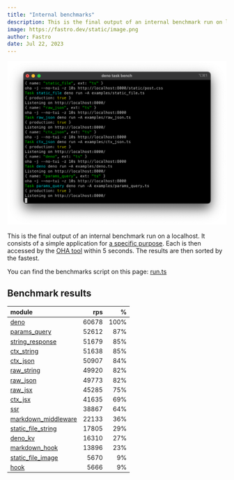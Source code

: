 ```yaml
---
title: "Internal benchmarks"
description: This is the final output of an internal benchmark run on localhost
image: https://fastro.dev/static/image.png
author: Fastro
date: Jul 22, 2023
---
```


![bench](/static/bench.png)

This is the final output of an internal benchmark run on a localhost. It consists of a simple application for [a specific purpose](https://github.com/fastrodev/fastro/blob/main/deno.json). Each is then accessed by the [OHA tool](https://github.com/hatoo/oha) within 5 seconds. The results are then sorted by the fastest.

You can find the benchmarks script on this page: [run.ts](https://github.com/fastrodev/fastro/blob/main/bench/run.ts)

## Benchmark results


| module                                                                                               |   rps |    % |
| :--------------------------------------------------------------------------------------------------- | ----: | ---: |
| [deno](https://github.com/fastrodev/fastro/blob/main/examples/deno.ts)                               | 60678 | 100% |
| [params_query](https://github.com/fastrodev/fastro/blob/main/examples/params_query.ts)               | 52612 |  87% |
| [string_response](https://github.com/fastrodev/fastro/blob/main/examples/string_response.ts)         | 51679 |  85% |
| [ctx_string](https://github.com/fastrodev/fastro/blob/main/examples/ctx_string.ts)                   | 51638 |  85% |
| [ctx_json](https://github.com/fastrodev/fastro/blob/main/examples/ctx_json.ts)                       | 50907 |  84% |
| [raw_string](https://github.com/fastrodev/fastro/blob/main/examples/raw_string.ts)                   | 49920 |  82% |
| [raw_json](https://github.com/fastrodev/fastro/blob/main/examples/raw_json.ts)                       | 49773 |  82% |
| [raw_jsx](https://github.com/fastrodev/fastro/blob/main/examples/raw_jsx.tsx)                        | 45285 |  75% |
| [ctx_jsx](https://github.com/fastrodev/fastro/blob/main/examples/ctx_jsx.tsx)                        | 41635 |  69% |
| [ssr](https://github.com/fastrodev/fastro/blob/main/examples/ssr.ts)                                 | 38867 |  64% |
| [markdown_middleware](https://github.com/fastrodev/fastro/blob/main/examples/markdown_middleware.ts) | 22133 |  36% |
| [static_file_string](https://github.com/fastrodev/fastro/blob/main/examples/static_file_string.ts)   | 17805 |  29% |
| [deno_kv](https://github.com/fastrodev/fastro/blob/main/examples/deno_kv.ts)                         | 16310 |  27% |
| [markdown_hook](https://github.com/fastrodev/fastro/blob/main/examples/markdown_hook.ts)             | 13896 |  23% |
| [static_file_image](https://github.com/fastrodev/fastro/blob/main/examples/static_file_image.ts)     |  5670 |   9% |
| [hook](https://github.com/fastrodev/fastro/blob/main/examples/hook.ts)                               |  5666 |   9% |